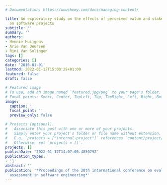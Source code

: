 ```yaml
---
# Documentation: https://wowchemy.com/docs/managing-content/

title: An exploratory study on the effects of perceived value and stakeholder satisfaction
  on software projects
subtitle: ''
summary: ''
authors:
- Hennie Huijgens
- Arie Van Deursen
- Rini Van Solingen
tags: []
categories: []
date: '2016-01-01'
lastmod: 2022-01-12T15:00:29+01:00
featured: false
draft: false

# Featured image
# To use, add an image named `featured.jpg/png` to your page's folder.
# Focal points: Smart, Center, TopLeft, Top, TopRight, Left, Right, BottomLeft, Bottom, BottomRight.
image:
  caption: ''
  focal_point: ''
  preview_only: false

# Projects (optional).
#   Associate this post with one or more of your projects.
#   Simply enter your project's folder or file name without extension.
#   E.g. `projects = ["internal-project"]` references `content/project/deep-learning/index.md`.
#   Otherwise, set `projects = []`.
projects: []
publishDate: '2022-01-12T14:07:00.485079Z'
publication_types:
- '1'
abstract: ''
publication: '*Proceedings of the 20th international conference on evaluation and
  assessment in software engineering*'
---
```

